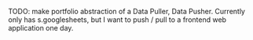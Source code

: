 TODO: make portfolio abstraction of a Data Puller, Data Pusher. Currently only has s.googlesheets, but I want to push / pull
to a frontend web application one day.
